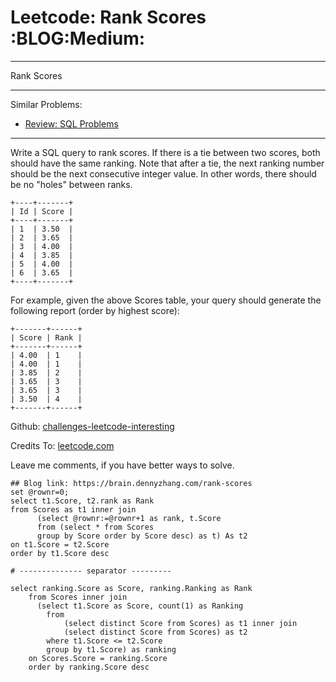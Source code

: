 # Leetcode: Rank Scores     :BLOG:Medium:


---

Rank Scores  

---

Similar Problems:  
-   [Review: SQL Problems](https://brain.dennyzhang.com/review-sql)

---

Write a SQL query to rank scores. If there is a tie between two scores, both should have the same ranking. Note that after a tie, the next ranking number should be the next consecutive integer value. In other words, there should be no "holes" between ranks.  

    +----+-------+
    | Id | Score |
    +----+-------+
    | 1  | 3.50  |
    | 2  | 3.65  |
    | 3  | 4.00  |
    | 4  | 3.85  |
    | 5  | 4.00  |
    | 6  | 3.65  |
    +----+-------+

For example, given the above Scores table, your query should generate the following report (order by highest score):  

    +-------+------+
    | Score | Rank |
    +-------+------+
    | 4.00  | 1    |
    | 4.00  | 1    |
    | 3.85  | 2    |
    | 3.65  | 3    |
    | 3.65  | 3    |
    | 3.50  | 4    |
    +-------+------+

Github: [challenges-leetcode-interesting](https://github.com/DennyZhang/challenges-leetcode-interesting/tree/master/rank-scores)  

Credits To: [leetcode.com](https://leetcode.com/problems/rank-scores/description/)  

Leave me comments, if you have better ways to solve.  

    ## Blog link: https://brain.dennyzhang.com/rank-scores
    set @rownr=0;
    select t1.Score, t2.rank as Rank
    from Scores as t1 inner join
          (select @rownr:=@rownr+1 as rank, t.Score
          from (select * from Scores 
          group by Score order by Score desc) as t) As t2
    on t1.Score = t2.Score
    order by t1.Score desc
    
    # -------------- separator ---------
    
    select ranking.Score as Score, ranking.Ranking as Rank
        from Scores inner join
          (select t1.Score as Score, count(1) as Ranking
            from
                (select distinct Score from Scores) as t1 inner join
                (select distinct Score from Scores) as t2
            where t1.Score <= t2.Score
            group by t1.Score) as ranking
        on Scores.Score = ranking.Score
        order by ranking.Score desc